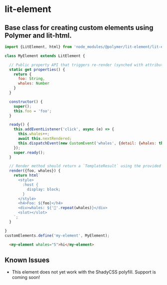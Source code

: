 # lit-element

## Base class for creating custom elements using Polymer and lit-html.

```javascript
import {LitElement, html} from 'node_modules/@polymer/lit-element/lit-element.js'

class MyElement extends LitElement {

  // Public property API that triggers re-render (synched with attributes)
  static get properties() {
    return {
      foo: String,
      whales: Number
    }
  }

  constructor() {
    super();
    this.foo = 'foo';
  }

  ready() {
    this.addEventListener('click', async (e) => {
      this.whales++;
      await this.nextRendered;
      this.dispatchEvent(new CustomEvent('whales', {detail: {whales: this.whales}}))
    });
    super.ready();
  }

  // Render method should return a `TemplateResult` using the provided lit-html `html` tag function
  render({foo, whales}) {
    return html`
      <style>
        :host {
          display: block;
        }
      </style>
      <h4>Foo: ${foo}</h4>
      <div>whales: ${'🐳'.repeat(whales)}</div>
      <slot></slot>
    `;
  }

}
customElements.define('my-element', MyElement);
```

```html
  <my-element whales="5">hi</my-element>
```

## Known Issues
* This element does not yet work with the ShadyCSS polyfill. Support is coming soon!
